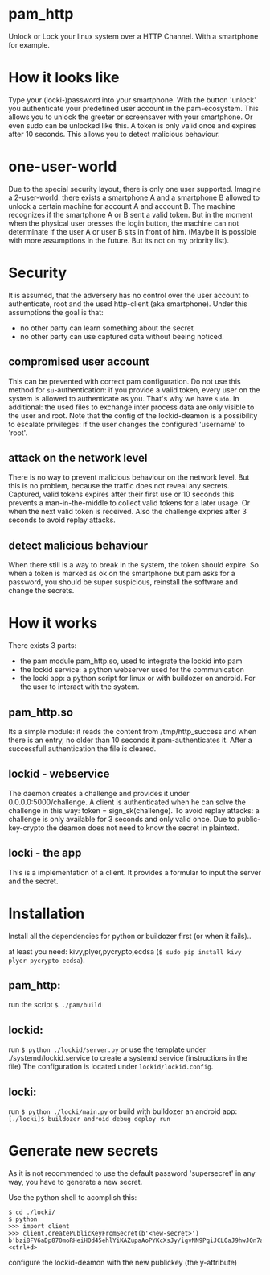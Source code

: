 # pam_http
Unlock or Lock your linux system over a HTTP Channel. With a smartphone for example.

# How it looks like
Type your (locki-)password into your smartphone. With the button 'unlock' you authenticate your predefined user account in the pam-ecosystem. 
This allows you to unlock the greeter or screensaver with your smartphone. Or even sudo can be unlocked like this.
A token is only valid once and expires after 10 seconds. This allows you to detect malicious behaviour.

# one-user-world
Due to the special security layout, there is only one user supported. Imagine a 2-user-world: there exists a smartphone A and a smartphone B allowed to unlock a certain machine for account A and account B.
The machine recognizes if the smartphone A or B sent a valid token. But in the moment when the physical user presses the login button, the machine can not determinate if the user A or user B sits in front of him.
(Maybe it is possible with more assumptions in the future.
But its not on my priority list).

# Security
It is assumed, that the adversery has no control over the user account to authenticate, root and the used http-client (aka smartphone).
Under this assumptions the goal is that:
 * no other party can learn something about the secret
 * no other party can use captured data without beeing noticed.

## compromised user account
This can be prevented with correct pam configuration. Do not use this method for `su`-authentication:
if you provide a valid token, every user on the system is allowed to authenticate as you.
That's why we have `sudo`.
In additional: the used files to exchange inter process data are only visible to the user and root.
Note that the config of the lockid-deamon is a possibility to escalate privileges: if the user changes the configured 'username' to 'root'.

## attack on the network level
There is no way to prevent malicious behaviour on the network level.
But this is no problem, because the traffic does not reveal any secrets.
Captured, valid tokens expires after their first use or 10 seconds this prevents a man-in-the-middle to collect valid tokens for a later usage.
Or when the next valid token is received.
Also the challenge expries after 3 seconds to avoid replay attacks.

## detect malicious behaviour
When there still is a way to break in the system, the token should expire. 
So when a token is marked as ok on the smartphone but pam asks for a password, you should be super suspicious,
reinstall the software and change the secrets.

# How it works
There exists 3 parts:
 * the pam module pam_http.so, used to integrate the lockid into pam
 * the lockid service: a python webserver used for the communication
 * the locki app: a python script for linux or with buildozer on android. For the user to interact with the system.

## pam_http.so
Its a simple module: it reads the content from /tmp/http_success and when there is an entry, no older than 10 seconds it pam-authenticates it.
After a successfull authentication the file is cleared.

## lockid - webservice
The daemon creates a challenge and provides it under 0.0.0.0:5000/challenge. A client is authenticated when he can solve the challenge in this way:
token = sign_sk(challenge). To avoid replay attacks: a challenge is only available for 3 seconds and only valid once.
Due to public-key-crypto the deamon does not need to know the secret in plaintext. 

## locki - the app
This is a implementation of a client. It provides a formular to input the server and the secret.

# Installation 
Install all the dependencies for python or buildozer first (or when it fails)..

at least you need: kivy,plyer,pycrypto,ecdsa (`$ sudo pip install kivy plyer pycrypto ecdsa`).

## pam_http:
run the script `$ ./pam/build`

## lockid:
run `$ python ./lockid/server.py`
or use the template under ./systemd/lockid.service to create a systemd service (instructions in the file)
The configuration is located under `lockid/lockid.config`.

## locki:
run `$ python ./locki/main.py`
or build with buildozer an android app: `[./locki]$ buildozer android debug deploy run`

# Generate new secrets
As it is not recommended to use the default password 'supersecret' in any way, you have to generate a new secret. 

Use the python shell to acomplish this:

```
$ cd ./locki/
$ python
>>> import client
>>> client.createPublicKeyFromSecret(b'<new-secret>')
b'bzi8FV6aDp870moRHeiHOd45ehlYiKAZupaAoPYKcXsJy/igvNN9PgiJCL0aJ9hwJQn7aLMenGNUOg0Fw2lSwQ=='
<ctrl+d>
```

configure the lockid-deamon with the new publickey (the y-attribute)


